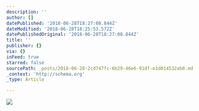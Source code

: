 ```yaml
---
description: ''
author: []
datePublished: '2018-06-28T18:27:00.844Z'
dateModified: '2018-06-28T18:25:53.572Z'
datePublishedOriginal: '2018-06-28T18:27:00.844Z'
title: ''
publisher: {}
via: {}
inFeed: true
starred: false
sourcePath: _posts/2018-06-28-2cd747fc-6b29-46e6-91df-e1d014532ab0.md
_context: 'http://schema.org'
_type: Article

---
```

![](https://the-grid-user-content.s3-us-west-2.amazonaws.com/05ce7b92-2231-48b2-b453-68c92e87c82b.jpg)